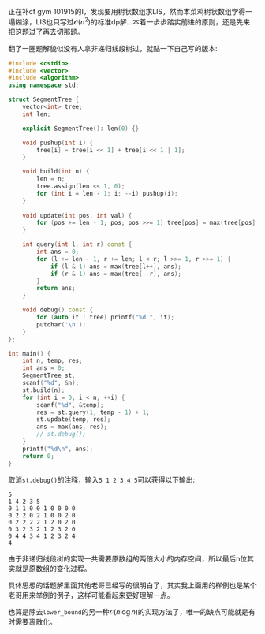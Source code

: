 正在补cf gym 101915的I，发现要用树状数组求LIS，然而本菜鸡树状数组学得一塌糊涂，LIS也只写过$\mathcal{O}(n^2)$的标准dp解...本着一步步踏实前进的原则，还是先来把这题过了再去切那题。

翻了一圈题解貌似没有人拿非递归线段树过，就贴一下自己写的版本:

```cpp
#include <cstdio>
#include <vector>
#include <algorithm>
using namespace std;

struct SegmentTree {
    vector<int> tree;
    int len;

    explicit SegmentTree(): len(0) {}

    void pushup(int i) {
        tree[i] = tree[i << 1] + tree[i << 1 | 1];
    }

    void build(int n) {
        len = n;
        tree.assign(len << 1, 0);
        for (int i = len - 1; i; --i) pushup(i);
    }
    
    void update(int pos, int val) {
        for (pos += len - 1; pos; pos >>= 1) tree[pos] = max(tree[pos], val);
    }

    int query(int l, int r) const {
        int ans = 0;
        for (l += len - 1, r += len; l < r; l >>= 1, r >>= 1) {
            if (l & 1) ans = max(tree[l++], ans);
            if (r & 1) ans = max(tree[--r], ans);
        }
        return ans;
    }

    void debug() const {
        for (auto it : tree) printf("%d ", it);
        putchar('\n');
    }
};

int main() {
    int n, temp, res;
    int ans = 0;
    SegmentTree st;
    scanf("%d", &n);
    st.build(n);
    for (int i = 0; i < n; ++i) {
        scanf("%d", &temp);
        res = st.query(1, temp - 1) + 1;
        st.update(temp, res);
        ans = max(ans, res);
        // st.debug();
    }
    printf("%d\n", ans);
    return 0;
}
```

取消`st.debug()`的注释，输入`5 1 2 3 4 5`可以获得以下输出:

```
5
1 4 2 3 5
0 1 1 0 0 1 0 0 0 0
0 2 2 0 2 1 0 0 2 0
0 2 2 2 2 1 2 0 2 0
0 3 2 3 2 1 2 3 2 0
0 4 4 3 4 1 2 3 2 4
4
```

由于非递归线段树的实现一共需要原数组的两倍大小的内存空间，所以最后n位其实就是原数组的变化过程。

具体思想的话题解里面其他老哥已经写的很明白了，其实我上面用的样例也是某个老哥用来举例的例子，这样可能看起来更好理解一点。

也算是除去`lower_bound`的另一种$\mathcal{O}(n\log n)$的实现方法了，唯一的缺点可能就是有时需要离散化。
